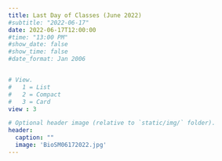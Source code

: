 ```yaml
---
title: Last Day of Classes (June 2022)
#subtitle: "2022-06-17"
date: 2022-06-17T12:00:00
#time: "13:00 PM"
#show_date: false
#show_time: false
#date_format: Jan 2006


# View.
#   1 = List
#   2 = Compact
#   3 = Card
view : 3

# Optional header image (relative to `static/img/` folder).
header:
  caption: ""
  image: 'BioSM06172022.jpg'
---
```



